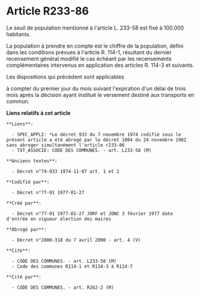# Article R233-86

Le seuil de population mentionné à l'article L. 233-58 est fixé à 100.000   habitants. 

La population à prendre en compte est le chiffre de la population, défini dans les conditions prévues à l'article R. 114-1,
résultant du dernier recensement général modifié le cas échéant par les recensements complémentaires intervenus en
application des articles R. 114-3 et suivants. 

Les dispositions qui précèdent sont applicables 

à compter du premier jour du mois suivant l'expiration d'un délai de trois mois après la décision ayant institué le versement
destiné aux transports en commun.

**Liens relatifs à cet article**

	**Liens**:

	  - SPEC_APPLI: *Le décret 933 du 7 novembre 1974 codifié sous le présent article a été abrogé par le décret 1004 du 24 novembre 1982 sans abroger simultanément l'article r233-86
	  - TXT_ASSOCIE: CODE DES COMMUNES. - art. L233-58 (M)

	**Anciens textes**:

	  - Décret n°74-933 1974-11-07 art. 1 et 2

	**Codifié par**:

	  - Décret n°77-91 1977-01-27

	**Créé par**:

	  - Décret n°77-91 1977-01-27 JORF et JONC 3 février 1977 date d'entrée en vigueur élection des maires

	**Abrogé par**:

	  - Décret n°2000-318 du 7 avril 2000 - art. 4 (V)

	**Cite**:

	  - CODE DES COMMUNES. - art. L233-58 (M)
	  - Code des communes R114-1 et R114-3 à R114-7

	**Cité par**:

	  - CODE DES COMMUNES. - art. R262-2 (M)
